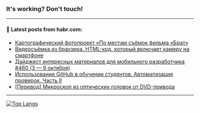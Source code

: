### It's working? Don't touch!

---
<!--
#### 🛠️ Technical stack:

![C++](https://img.shields.io/badge/C++-informational?logo=c%2B%2B&style=flat&logoColor=white&color=9C033A)
![Java](https://img.shields.io/badge/Java-informational?logo=java&style=flat&logoColor=white&color=007396)
![Kotlin](https://img.shields.io/badge/Kotlin-informational?logo=Kotlin&style=flat&logoColor=white&color=0095D5)
![JS](https://img.shields.io/badge/JS-informational?logo=javaScript&style=flat&logoColor=black&color=F7Df1E) <br>
![HTML5](https://img.shields.io/badge/HTML5-informational?logo=html5&style=flat&logoColor=white&color=E34F26)
![CSS3](https://img.shields.io/badge/CSS3-informational?logo=css3&style=flat&logoColor=white&color=157286)
![Sass](https://img.shields.io/badge/Saas-informational?logo=sass&style=flat&logoColor=white&color=hotpink)
![PHP](https://img.shields.io/badge/PHP-informational?logo=php&style=flat&logoColor=white&color=777BB4) <br>
![WebPAck](https://img.shields.io/badge/WebPack-informational?logo=webPack&style=flat&logoColor=white&color=FF6F00)
![Bootstrap](https://img.shields.io/badge/Bootstrap-informational?logo=Bootstrap&style=flat&logoColor=white&color=7952B3)
![MySQL](https://img.shields.io/badge/MySQL-informational?logo=MySQL&style=flat&logoColor=white&color=00f) <br>
![NodeJS](https://img.shields.io/badge/NodeJS-informational?logo=node.js&style=flat&logoColor=white&color=43853D)
![Spring](https://img.shields.io/badge/Spring-informational?logo=Spring&style=flat&logoColor=white&color=0A9EDC)
![Angular](https://img.shields.io/badge/Vue-informational?logo=vue.js&style=flat&logoColor=white&color=red)
![Git](https://img.shields.io/badge/Git-informational?logo=git&style=flat&logoColor=white&color=darkorange)

___
-->

#### 💬 Latest posts from habr.com:

<!-- BLOG-POST-LIST:START -->
- [Картографический фотопроект «По местам съёмок фильма «Брат»](https://habr.com/ru/post/692282/?utm_source=habrahabr&utm_medium=rss&utm_campaign=692282)
- [Видеосъёмка из браузера. HTML-код, который включает камеру на смартфоне](https://habr.com/ru/post/692276/?utm_source=habrahabr&utm_medium=rss&utm_campaign=692276)
- [Дайджест интересных материалов для мобильного разработчика #460 &lpar;3 — 9 октября&rpar;](https://habr.com/ru/post/692266/?utm_source=habrahabr&utm_medium=rss&utm_campaign=692266)
- [Использование GitHub в обучении студентов. Автоматизация проверок. Часть II](https://habr.com/ru/post/692260/?utm_source=habrahabr&utm_medium=rss&utm_campaign=692260)
- [[Перевод] Микроскоп из оптических головок от DVD-привода](https://habr.com/ru/post/691772/?utm_source=habrahabr&utm_medium=rss&utm_campaign=691772)
<!-- BLOG-POST-LIST:END -->

---

[![Top Langs](https://github-readme-stats.vercel.app/api/top-langs/?username=zloylis&layout=compact&hide_border=true&theme=dracula)](https://github.com/zloylis)
